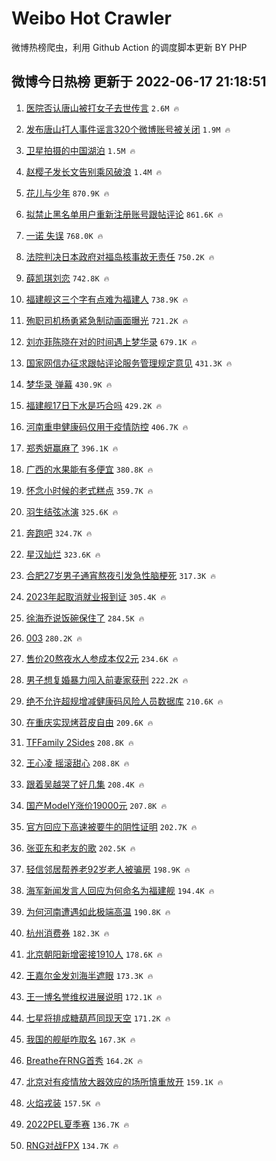 # Weibo Hot Crawler 



微博热榜爬虫，利用 Github Action 的调度脚本更新 BY PHP 


## 微博今日热榜 更新于 2022-06-17 21:18:51 
1. [医院否认唐山被打女子去世传言](https://s.weibo.com/weibo?q=%23%E5%8C%BB%E9%99%A2%E5%90%A6%E8%AE%A4%E5%94%90%E5%B1%B1%E8%A2%AB%E6%89%93%E5%A5%B3%E5%AD%90%E5%8E%BB%E4%B8%96%E4%BC%A0%E8%A8%80%23&Refer=top) `2.6M 🔥` 

1. [发布唐山打人事件谣言320个微博账号被关闭](https://s.weibo.com/weibo?q=%23%E5%8F%91%E5%B8%83%E5%94%90%E5%B1%B1%E6%89%93%E4%BA%BA%E4%BA%8B%E4%BB%B6%E8%B0%A3%E8%A8%80320%E4%B8%AA%E5%BE%AE%E5%8D%9A%E8%B4%A6%E5%8F%B7%E8%A2%AB%E5%85%B3%E9%97%AD%23&Refer=top) `1.9M 🔥` 

1. [卫星拍摄的中国湖泊](https://s.weibo.com/weibo?q=%23%E5%8D%AB%E6%98%9F%E6%8B%8D%E6%91%84%E7%9A%84%E4%B8%AD%E5%9B%BD%E6%B9%96%E6%B3%8A%23&Refer=top) `1.5M 🔥` 

1. [赵樱子发长文告别乘风破浪](https://s.weibo.com/weibo?q=%23%E8%B5%B5%E6%A8%B1%E5%AD%90%E5%8F%91%E9%95%BF%E6%96%87%E5%91%8A%E5%88%AB%E4%B9%98%E9%A3%8E%E7%A0%B4%E6%B5%AA%23&Refer=top) `1.4M 🔥` 

1. [花儿与少年](https://s.weibo.com/weibo?q=%E8%8A%B1%E5%84%BF%E4%B8%8E%E5%B0%91%E5%B9%B4&Refer=top) `870.9K 🔥` 

1. [拟禁止黑名单用户重新注册账号跟帖评论](https://s.weibo.com/weibo?q=%23%E6%8B%9F%E7%A6%81%E6%AD%A2%E9%BB%91%E5%90%8D%E5%8D%95%E7%94%A8%E6%88%B7%E9%87%8D%E6%96%B0%E6%B3%A8%E5%86%8C%E8%B4%A6%E5%8F%B7%E8%B7%9F%E5%B8%96%E8%AF%84%E8%AE%BA%23&Refer=top) `861.6K 🔥` 

1. [一诺 失误](https://s.weibo.com/weibo?q=%E4%B8%80%E8%AF%BA%20%E5%A4%B1%E8%AF%AF&Refer=top) `768.0K 🔥` 

1. [法院判决日本政府对福岛核事故无责任](https://s.weibo.com/weibo?q=%23%E6%B3%95%E9%99%A2%E5%88%A4%E5%86%B3%E6%97%A5%E6%9C%AC%E6%94%BF%E5%BA%9C%E5%AF%B9%E7%A6%8F%E5%B2%9B%E6%A0%B8%E4%BA%8B%E6%95%85%E6%97%A0%E8%B4%A3%E4%BB%BB%23&Refer=top) `750.2K 🔥` 

1. [薛凯琪刘恋](https://s.weibo.com/weibo?q=%23%E8%96%9B%E5%87%AF%E7%90%AA%E5%88%98%E6%81%8B%23&Refer=top) `742.8K 🔥` 

1. [福建舰这三个字有点难为福建人](https://s.weibo.com/weibo?q=%23%E7%A6%8F%E5%BB%BA%E8%88%B0%E8%BF%99%E4%B8%89%E4%B8%AA%E5%AD%97%E6%9C%89%E7%82%B9%E9%9A%BE%E4%B8%BA%E7%A6%8F%E5%BB%BA%E4%BA%BA%23&Refer=top) `738.9K 🔥` 

1. [殉职司机杨勇紧急制动画面曝光](https://s.weibo.com/weibo?q=%23%E6%AE%89%E8%81%8C%E5%8F%B8%E6%9C%BA%E6%9D%A8%E5%8B%87%E7%B4%A7%E6%80%A5%E5%88%B6%E5%8A%A8%E7%94%BB%E9%9D%A2%E6%9B%9D%E5%85%89%23&Refer=top) `721.2K 🔥` 

1. [刘亦菲陈晓在对的时间遇上梦华录](https://s.weibo.com/weibo?q=%23%E5%88%98%E4%BA%A6%E8%8F%B2%E9%99%88%E6%99%93%E5%9C%A8%E5%AF%B9%E7%9A%84%E6%97%B6%E9%97%B4%E9%81%87%E4%B8%8A%E6%A2%A6%E5%8D%8E%E5%BD%95%23&Refer=top) `679.1K 🔥` 

1. [国家网信办征求跟帖评论服务管理规定意见](https://s.weibo.com/weibo?q=%23%E5%9B%BD%E5%AE%B6%E7%BD%91%E4%BF%A1%E5%8A%9E%E5%BE%81%E6%B1%82%E8%B7%9F%E5%B8%96%E8%AF%84%E8%AE%BA%E6%9C%8D%E5%8A%A1%E7%AE%A1%E7%90%86%E8%A7%84%E5%AE%9A%E6%84%8F%E8%A7%81%23&Refer=top) `431.3K 🔥` 

1. [梦华录 弹幕](https://s.weibo.com/weibo?q=%E6%A2%A6%E5%8D%8E%E5%BD%95%20%E5%BC%B9%E5%B9%95&Refer=top) `430.9K 🔥` 

1. [福建舰17日下水是巧合吗](https://s.weibo.com/weibo?q=%23%E7%A6%8F%E5%BB%BA%E8%88%B017%E6%97%A5%E4%B8%8B%E6%B0%B4%E6%98%AF%E5%B7%A7%E5%90%88%E5%90%97%23&Refer=top) `429.2K 🔥` 

1. [河南重申健康码仅用于疫情防控](https://s.weibo.com/weibo?q=%23%E6%B2%B3%E5%8D%97%E9%87%8D%E7%94%B3%E5%81%A5%E5%BA%B7%E7%A0%81%E4%BB%85%E7%94%A8%E4%BA%8E%E7%96%AB%E6%83%85%E9%98%B2%E6%8E%A7%23&Refer=top) `406.7K 🔥` 

1. [郑秀妍赢麻了](https://s.weibo.com/weibo?q=%23%E9%83%91%E7%A7%80%E5%A6%8D%E8%B5%A2%E9%BA%BB%E4%BA%86%23&Refer=top) `396.1K 🔥` 

1. [广西的水果能有多便宜](https://s.weibo.com/weibo?q=%23%E5%B9%BF%E8%A5%BF%E7%9A%84%E6%B0%B4%E6%9E%9C%E8%83%BD%E6%9C%89%E5%A4%9A%E4%BE%BF%E5%AE%9C%23&Refer=top) `380.8K 🔥` 

1. [怀念小时候的老式糕点](https://s.weibo.com/weibo?q=%23%E6%80%80%E5%BF%B5%E5%B0%8F%E6%97%B6%E5%80%99%E7%9A%84%E8%80%81%E5%BC%8F%E7%B3%95%E7%82%B9%23&Refer=top) `359.7K 🔥` 

1. [羽生结弦冰演](https://s.weibo.com/weibo?q=%E7%BE%BD%E7%94%9F%E7%BB%93%E5%BC%A6%E5%86%B0%E6%BC%94&Refer=top) `325.6K 🔥` 

1. [奔跑吧](https://s.weibo.com/weibo?q=%E5%A5%94%E8%B7%91%E5%90%A7&Refer=top) `324.7K 🔥` 

1. [星汉灿烂](https://s.weibo.com/weibo?q=%E6%98%9F%E6%B1%89%E7%81%BF%E7%83%82&Refer=top) `323.6K 🔥` 

1. [合肥27岁男子通宵熬夜引发急性脑梗死](https://s.weibo.com/weibo?q=%23%E5%90%88%E8%82%A527%E5%B2%81%E7%94%B7%E5%AD%90%E9%80%9A%E5%AE%B5%E7%86%AC%E5%A4%9C%E5%BC%95%E5%8F%91%E6%80%A5%E6%80%A7%E8%84%91%E6%A2%97%E6%AD%BB%23&Refer=top) `317.3K 🔥` 

1. [2023年起取消就业报到证](https://s.weibo.com/weibo?q=%232023%E5%B9%B4%E8%B5%B7%E5%8F%96%E6%B6%88%E5%B0%B1%E4%B8%9A%E6%8A%A5%E5%88%B0%E8%AF%81%23&Refer=top) `305.4K 🔥` 

1. [徐海乔说饭碗保住了](https://s.weibo.com/weibo?q=%23%E5%BE%90%E6%B5%B7%E4%B9%94%E8%AF%B4%E9%A5%AD%E7%A2%97%E4%BF%9D%E4%BD%8F%E4%BA%86%23&Refer=top) `284.5K 🔥` 

1. [003](https://s.weibo.com/weibo?q=%23003%23&Refer=top) `280.2K 🔥` 

1. [售价20熬夜水人参成本仅2元](https://s.weibo.com/weibo?q=%23%E5%94%AE%E4%BB%B720%E7%86%AC%E5%A4%9C%E6%B0%B4%E4%BA%BA%E5%8F%82%E6%88%90%E6%9C%AC%E4%BB%852%E5%85%83%23&Refer=top) `234.6K 🔥` 

1. [男子想复婚暴力闯入前妻家获刑](https://s.weibo.com/weibo?q=%23%E7%94%B7%E5%AD%90%E6%83%B3%E5%A4%8D%E5%A9%9A%E6%9A%B4%E5%8A%9B%E9%97%AF%E5%85%A5%E5%89%8D%E5%A6%BB%E5%AE%B6%E8%8E%B7%E5%88%91%23&Refer=top) `222.2K 🔥` 

1. [绝不允许超规增减健康码风险人员数据库](https://s.weibo.com/weibo?q=%23%E7%BB%9D%E4%B8%8D%E5%85%81%E8%AE%B8%E8%B6%85%E8%A7%84%E5%A2%9E%E5%87%8F%E5%81%A5%E5%BA%B7%E7%A0%81%E9%A3%8E%E9%99%A9%E4%BA%BA%E5%91%98%E6%95%B0%E6%8D%AE%E5%BA%93%23&Refer=top) `210.6K 🔥` 

1. [在重庆实现烤苕皮自由](https://s.weibo.com/weibo?q=%23%E5%9C%A8%E9%87%8D%E5%BA%86%E5%AE%9E%E7%8E%B0%E7%83%A4%E8%8B%95%E7%9A%AE%E8%87%AA%E7%94%B1%23&Refer=top) `209.6K 🔥` 

1. [TFFamily 2Sides](https://s.weibo.com/weibo?q=TFFamily%202Sides&Refer=top) `208.8K 🔥` 

1. [王心凌 摇滚甜心](https://s.weibo.com/weibo?q=%E7%8E%8B%E5%BF%83%E5%87%8C%20%E6%91%87%E6%BB%9A%E7%94%9C%E5%BF%83&Refer=top) `208.8K 🔥` 

1. [跟着吴越哭了好几集](https://s.weibo.com/weibo?q=%23%E8%B7%9F%E7%9D%80%E5%90%B4%E8%B6%8A%E5%93%AD%E4%BA%86%E5%A5%BD%E5%87%A0%E9%9B%86%23&Refer=top) `208.4K 🔥` 

1. [国产ModelY涨价19000元](https://s.weibo.com/weibo?q=%23%E5%9B%BD%E4%BA%A7ModelY%E6%B6%A8%E4%BB%B719000%E5%85%83%23&Refer=top) `207.8K 🔥` 

1. [官方回应下高速被要牛的阴性证明](https://s.weibo.com/weibo?q=%23%E5%AE%98%E6%96%B9%E5%9B%9E%E5%BA%94%E4%B8%8B%E9%AB%98%E9%80%9F%E8%A2%AB%E8%A6%81%E7%89%9B%E7%9A%84%E9%98%B4%E6%80%A7%E8%AF%81%E6%98%8E%23&Refer=top) `202.7K 🔥` 

1. [张亚东和老友的歌](https://s.weibo.com/weibo?q=%E5%BC%A0%E4%BA%9A%E4%B8%9C%E5%92%8C%E8%80%81%E5%8F%8B%E7%9A%84%E6%AD%8C&Refer=top) `202.5K 🔥` 

1. [轻信邻居帮养老92岁老人被骗房](https://s.weibo.com/weibo?q=%23%E8%BD%BB%E4%BF%A1%E9%82%BB%E5%B1%85%E5%B8%AE%E5%85%BB%E8%80%8192%E5%B2%81%E8%80%81%E4%BA%BA%E8%A2%AB%E9%AA%97%E6%88%BF%23&Refer=top) `198.9K 🔥` 

1. [海军新闻发言人回应为何命名为福建舰](https://s.weibo.com/weibo?q=%23%E6%B5%B7%E5%86%9B%E6%96%B0%E9%97%BB%E5%8F%91%E8%A8%80%E4%BA%BA%E5%9B%9E%E5%BA%94%E4%B8%BA%E4%BD%95%E5%91%BD%E5%90%8D%E4%B8%BA%E7%A6%8F%E5%BB%BA%E8%88%B0%23&Refer=top) `194.4K 🔥` 

1. [为何河南遭遇如此极端高温](https://s.weibo.com/weibo?q=%23%E4%B8%BA%E4%BD%95%E6%B2%B3%E5%8D%97%E9%81%AD%E9%81%87%E5%A6%82%E6%AD%A4%E6%9E%81%E7%AB%AF%E9%AB%98%E6%B8%A9%23&Refer=top) `190.8K 🔥` 

1. [杭州消费券](https://s.weibo.com/weibo?q=%23%E6%9D%AD%E5%B7%9E%E6%B6%88%E8%B4%B9%E5%88%B8%23&Refer=top) `182.3K 🔥` 

1. [北京朝阳新增密接1910人](https://s.weibo.com/weibo?q=%23%E5%8C%97%E4%BA%AC%E6%9C%9D%E9%98%B3%E6%96%B0%E5%A2%9E%E5%AF%86%E6%8E%A51910%E4%BA%BA%23&Refer=top) `178.6K 🔥` 

1. [王嘉尔金发刘海半遮眼](https://s.weibo.com/weibo?q=%23%E7%8E%8B%E5%98%89%E5%B0%94%E9%87%91%E5%8F%91%E5%88%98%E6%B5%B7%E5%8D%8A%E9%81%AE%E7%9C%BC%23&Refer=top) `173.3K 🔥` 

1. [王一博名誉维权进展说明](https://s.weibo.com/weibo?q=%23%E7%8E%8B%E4%B8%80%E5%8D%9A%E5%90%8D%E8%AA%89%E7%BB%B4%E6%9D%83%E8%BF%9B%E5%B1%95%E8%AF%B4%E6%98%8E%23&Refer=top) `172.1K 🔥` 

1. [七星将排成糖葫芦同现天空](https://s.weibo.com/weibo?q=%23%E4%B8%83%E6%98%9F%E5%B0%86%E6%8E%92%E6%88%90%E7%B3%96%E8%91%AB%E8%8A%A6%E5%90%8C%E7%8E%B0%E5%A4%A9%E7%A9%BA%23&Refer=top) `171.2K 🔥` 

1. [我国的舰艇咋取名](https://s.weibo.com/weibo?q=%23%E6%88%91%E5%9B%BD%E7%9A%84%E8%88%B0%E8%89%87%E5%92%8B%E5%8F%96%E5%90%8D%23&Refer=top) `167.3K 🔥` 

1. [Breathe在RNG首秀](https://s.weibo.com/weibo?q=%23Breathe%E5%9C%A8RNG%E9%A6%96%E7%A7%80%23&Refer=top) `164.2K 🔥` 

1. [北京对有疫情放大器效应的场所慎重放开](https://s.weibo.com/weibo?q=%23%E5%8C%97%E4%BA%AC%E5%AF%B9%E6%9C%89%E7%96%AB%E6%83%85%E6%94%BE%E5%A4%A7%E5%99%A8%E6%95%88%E5%BA%94%E7%9A%84%E5%9C%BA%E6%89%80%E6%85%8E%E9%87%8D%E6%94%BE%E5%BC%80%23&Refer=top) `159.1K 🔥` 

1. [火焰戎装](https://s.weibo.com/weibo?q=%E7%81%AB%E7%84%B0%E6%88%8E%E8%A3%85&Refer=top) `157.5K 🔥` 

1. [2022PEL夏季赛](https://s.weibo.com/weibo?q=%232022PEL%E5%A4%8F%E5%AD%A3%E8%B5%9B%23&Refer=top) `136.7K 🔥` 

1. [RNG对战FPX](https://s.weibo.com/weibo?q=%23RNG%E5%AF%B9%E6%88%98FPX%23&Refer=top) `134.7K 🔥` 

